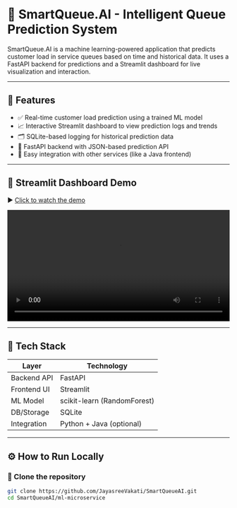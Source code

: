 # 🤖 SmartQueue.AI - Intelligent Queue Prediction System

SmartQueue.AI is a machine learning-powered application that predicts customer load in service queues based on time and historical data. It uses a FastAPI backend for predictions and a Streamlit dashboard for live visualization and interaction.

---

## 🚀 Features

- ✅ Real-time customer load prediction using a trained ML model
- 📈 Interactive Streamlit dashboard to view prediction logs and trends
- 🗂️ SQLite-based logging for historical prediction data
- 🧠 FastAPI backend with JSON-based prediction API
- 🔗 Easy integration with other services (like a Java frontend)

---



## 🎥 Streamlit Dashboard Demo

▶️ [Click to watch the demo](demo/streamlit_demo.mp4)

<video width="100%" controls>
  <source src="demo/streamlit_demo.mp4" type="video/mp4">
  Your browser does not support the video tag.
</video>

---

## 🧠 Tech Stack

| Layer        | Technology     |
|--------------|----------------|
| Backend API  | FastAPI        |
| Frontend UI  | Streamlit      |
| ML Model     | scikit-learn (RandomForest) |
| DB/Storage   | SQLite         |
| Integration  | Python + Java (optional)    |

---

## ⚙️ How to Run Locally

### 🔹 Clone the repository

```bash
git clone https://github.com/JayasreeVakati/SmartQueueAI.git
cd SmartQueueAI/ml-microservice
